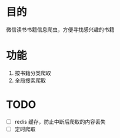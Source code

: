 # 目的
微信读书书籍信息爬虫，方便寻找感兴趣的书籍

# 功能
1. 按书籍分类爬取
2. 全局搜索爬取
# TODO
- [ ] redis 缓存，防止中断后爬取的内容丢失
- [ ] 定时爬取
